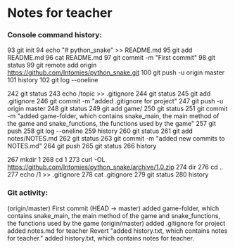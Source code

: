 # Notes for teacher

### Console command history:

93  git init
94  echo "# python_snake" >> README.md
95  git add README.md
96  cat README.md
97  git commit -m "First commit"
98  git status
99  git remote add origin https://github.com/Intomies/python_snake.git
100  git push -u origin master
101  history
102  git log --oneline

242  git status
243  echo /topic >> .gitignore
244  git status
245  git add .gitignore
246  git commit -m "added .gitignore for project"
247  git push -u origin master
248  git status
249  git add game/
250  git status
251  git commit -m "added game-folder, which contains snake_main, the main method of the game and snake_functions, the functions used by the game"
257  git push
258  git log --oneline
259  history
260  git status
261  git add notes/NOTES.md
262  git status
263  git commit -m "added new commits to NOTES.md"
264  git push
265  git status
266  history

267  mkdir 1
268  cd 1
273  curl -OL https://github.com/Intomies/python_snake/archive/1.0.zip
274  dir
276  cd ..
277  echo /1 >> .gitignore
278  cat .gitignore
279  git status
280  history

### Git activity:

(origin/master) First commit
(HEAD -> master) added game-folder, which contains snake_main, the main method of the game and snake_functions, the functions used by the game
(origin/master) added .gitignore for project
added notes.md for teacher
Revert "added history.txt, which contains notes for teacher."
added history.txt, which contains notes for teacher.


